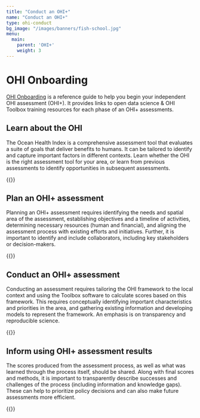 ```yaml
---
title: "Conduct an OHI+"
name: "Conduct an OHI+"
type: ohi-conduct
bg_image: "/images/banners/fish-school.jpg"
menu:
  main:
    parent: 'OHI+'
    weight: 3
---
```


# OHI Onboarding

[OHI Onboarding](http://ohi-science.org/onboarding/) is a reference guide to help you begin your independent OHI assessment (OHI+). It provides links to open data science & OHI Toolbox training resources for each phase of an OHI+ assessments.

## Learn about the OHI

The Ocean Health Index is a comprehensive assessment tool that evaluates a suite of goals that deliver benefits to humans. It can be tailored to identify and capture important factors in different contexts. Learn whether the OHI is the right assessment tool for your area, or learn from previous assessments to identify opportunities in subsequent assessments.

{{<single-button text="Learn More" link="learn" >}}


## Plan an OHI+ assessment

Planning an OHI+ assessment requires identifying the needs and spatial area of the assessment, establishing objectives and a timeline of activities, determining necessary resources (human and financial), and aligning the assessment process with existing efforts and initiatives. Further, it is important to identify and include collaborators, including key stakeholders or decision-makers.

{{<single-button text="Learn More" link="plan" >}}

## Conduct an OHI+ assessment
Conducting an assessment requires tailoring the OHI framework to the local context and using the Toolbox software to calculate scores based on this framework. This requires conceptually identifying important characteristics and priorities in the area, and gathering existing information and developing models to represent the framework. An emphasis is on transparency and reproducible science.

{{<single-button text="Learn More" link="conduct" >}}


## Inform using OHI+ assessment results

The scores produced from the assessment process, as well as what was learned through the process itself, should be shared. Along with final scores and methods, it is important to transparently describe successes and challenges of the process (including information and knowledge gaps). These can help to prioritize policy decisions and can also make future assessments more efficient.


{{<single-button text="Learn More" link="inform" >}}
